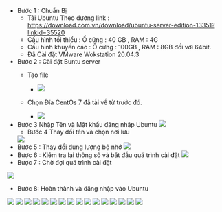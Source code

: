  - Bước 1 : Chuẩn Bị 
    + Tải Ubuntu Theo đường link : https://download.com.vn/download/ubuntu-server-edition-13351?linkid=35520
    + Cấu hình tối thiểu : Ổ cứng : 40 GB , RAM : 4G
    + Cấu hình khuyến cáo : Ổ cứng : 100GB , RAM : 8GB đối với 64bit.
    + Đã Cài đặt VMware Wokstation 20.04.3
- Bước 2 : Cài đặt Buntu server
   + Tạo file
        - <img src = "../img/1.png">
        
    + Chọn Đĩa CentOs 7 đã tải về từ trước đó.
        - <img src = "../img/2.png">
- Bước 3 Nhập Tên và Mật khẩu đăng nhập Ubuntu
  <img src = "../img/3.png">
  - Bước 4 Thay đổi tên và chọn nơi lưu
  <img src = "../img/4.png">
- Bước 5 : Thay đổi dung lượng bộ nhớ 
  <img src = "../img/5.png">
- Bược 6 : Kiểm tra lại thông số và bắt đầu quá trình cài đặt
  <img src = "../img/6.png">
- Bược 7 : Chờ đợi quá trình cài đặt 
 <img src = "../img/7.png">

- Bước 8: Hoàn thành và đăng nhập vào Ubuntu
<img src = "../img/8.png">
<img src = "../img/9.png">

<img src = "../img/10.png">

<img src = "../img/11.png">

<img src = "../img/12.png">

<img src = "../img/13.png">
<img src = "../img/14.png">
<img src = "../img/15.png">
<img src = "../img/16.png">
<img src = "../img/17.png">
<img src = "../img/18.png">
<img src = "../img/19.png">
<img src = "../img/20.png">
<img src = "../img/21.png">
<img src = "../img/22.png">
<img src = "../img/23.png">


    